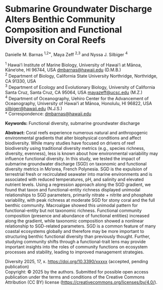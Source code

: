 # Submarine Groundwater Discharge Alters Benthic Community Composition and Functional Diversity on Coral Reefs

Danielle M. Barnas <sup>1,2*</sup>, Maya Zeff <sup>2,3</sup> and Nyssa J. Silbiger <sup>4</sup>

<sup>1</sup>	Hawai‘i Institute of Marine Biology, University of Hawai‘i at Mānoa, Kāne‘ohe, HI 96744, USA dmbarnas@hawaii.edu (D.M.B.)  
<sup>2</sup>	Department of Biology, California State University Northridge, Northridge, CA 91330, USA  
<sup>3</sup>	Department of Ecology and Evolutionary Biology, University of California Santa Cruz, Santa Cruz, 
CA 95064, USA mayazeff@ucsc.edu (M.Z.)  
<sup>4</sup>	Department of Oceanography, Uehiro Center for the Advancement of Oceanography, 
University of Hawai‘i at Mānoa, Honolulu, HI 96822, USA silbiger@hawaii.edu (N.J.S.)  
\*	Correspondence: dmbarnas@hawaii.edu

**Keywords:** Functional diversity, submarine groundwater discharge

**Abstract:**
Coral reefs experience numerous natural and anthropogenic environmental gradients that alter biophysical conditions and affect biodiversity. While many studies have focused on drivers of reef biodiversity using traditional diversity metrics (e.g., species richness, diversity, evenness), less is known about how environmental variability may influence functional diversity. In this study, we tested the impact of submarine groundwater discharge (SGD) on taxonomic and functional diversity metrics in Mo‘orea, French Polynesia. SGD is the expulsion of terrestrial fresh or recirculated seawater into marine environments and is associated with reduced temperatures, pH, and salinity and elevated nutrient levels. Using a regression approach along the SGD gradient, we found that taxon and functional-entity richness displayed unimodal relationships to SGD parameters, primarily nitrate + nitrite and phosphate variability, with peak richness at moderate SGD for stony coral and the full benthic community. Macroalgae showed this unimodal pattern for functional-entity but not taxonomic richness. Functional community composition (presence and abundance of functional entities) increased along the gradient, while taxonomic composition showed a nonlinear relationship to SGD-related parameters. SGD is a common feature of many coastal ecosystems globally and therefore may be more important to structuring benthic functional diversity than previously thought. Further, studying community shifts through a functional-trait lens may provide important insights into the roles of community functions on ecosystem processes and stability, leading to improved management strategies.

Diversity 2025, 17, x. https://doi.org/10.3390/xxxxx (accepted, pending publication)  
Copyright: © 2025 by the authors. Submitted for possible open access publication under the terms and conditions of the Creative Commons Attribution (CC BY) license (https://creativecommons.org/licenses/by/4.0/).  
